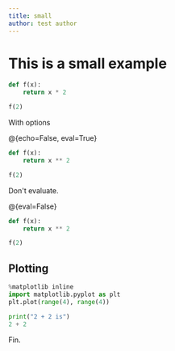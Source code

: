 ```yaml
---
title: small
author: test author
---
```


# This is a small example

```python
def f(x):
    return x * 2

f(2)
```

With options

@{echo=False, eval=True}
```python
def f(x):
    return x ** 2

f(2)
```

Don't evaluate.

@{eval=False}
```python
def f(x):
    return x ** 2

f(2)
```

## Plotting

```python
%matplotlib inline
import matplotlib.pyplot as plt
plt.plot(range(4), range(4))
```

```python
print("2 + 2 is")
2 + 2
```

Fin.

